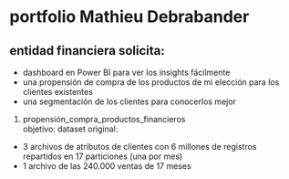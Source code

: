 # **portfolio Mathieu Debrabander**
## entidad financiera solicita:</br>
- dashboard en Power BI para ver los insights fácilmente
- una propensión de compra de los productos de mi elección para los clientes existentes
- una segmentación de los clientes para conocerlos mejor

1. propensión_compra_productos_financieros</br>
objetivo: 
dataset original: </br>
- 3 archivos de atributos de clientes con 6 millones de registros repartidos en 17 particiones (una por mes)</br>
- 1 archivo de las 240.000 ventas de 17 meses 
